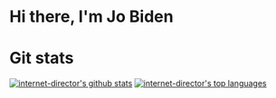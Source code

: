 # Hi there, I'm Jo Biden

# Git stats
[![internet-director's github stats](https://github-readme-stats.vercel.app/api?username=internet-director&show_icons=true&theme=merko)](https://github.com/anuraghazra/github-readme-stats)
[![internet-director's top languages](https://github-readme-stats.vercel.app/api/top-langs/?username=internet-director&&hide=cmake,HTML,perl,PostScript&langs_count=9&line_height=35&theme=dark&layout=compact)](https://github.com/anuraghazra/github-readme-stats)

